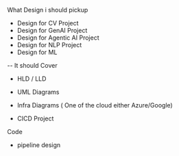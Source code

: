 What Design i should pickup 
- Design for CV Project
- Design for GenAI Project
- Design for Agentic AI Project
- Design for NLP Project 
- Design for ML 


-- 
It should Cover
- HLD / LLD 


- UML Diagrams
- Infra Diagrams ( One of the cloud either Azure/Google)
- CICD Project

Code
- pipeline design


